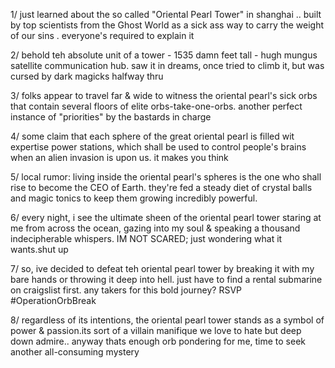 1/ just learned about the so called "Oriental Pearl Tower" in shanghai .. built by top scientists from the Ghost World as a sick ass way to carry the weight of our sins . everyone's required to explain it

2/ behold teh absolute unit of a tower - 1535 damn feet tall - hugh mungus satellite communication hub. saw it in dreams‚ once tried to climb it‚ but was cursed by dark magicks halfway thru

3/ folks appear to travel far & wide to witness the oriental pearl's sick orbs that contain several floors of elite orbs-take-one-orbs. another perfect instance of "priorities" by the bastards in charge

4/ some claim that each sphere of the great oriental pearl is filled wit expertise power stations, which shall be used to control people's brains when an alien invasion is upon us. it makes you think

5/ local rumor: living inside the oriental pearl's spheres is the one who shall rise to become the CEO of Earth. they're fed a steady diet of crystal balls and magic tonics to keep them growing incredibly powerful. 

6/ every night, i see the ultimate sheen of the oriental pearl tower staring at me from across the ocean, gazing into my soul & speaking a thousand indecipherable whispers. IM NOT SCARED; just wondering what it wants.shut up

7/ so, ive decided to defeat teh oriental pearl tower by breaking it with my bare hands or throwing it deep into hell. just have to find a rental submarine on craigslist first. any takers for this bold journey? RSVP #OperationOrbBreak

8/ regardless of its intentions, the oriental pearl tower stands as a symbol of power & passion.its sort of a villain manifique we love to hate but deep down admire.. anyway thats enough orb pondering for me, time to seek another all-consuming mystery